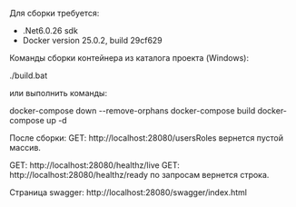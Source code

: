 Для сборки требуется:
- .Net6.0.26 sdk
- Docker version 25.0.2, build 29cf629

Команды сборки контейнера из каталога проекта (Windows):

./build.bat

или выполнить команды:

docker-compose down --remove-orphans
docker-compose build
docker-compose up -d

После сборки:
GET: http://localhost:28080/usersRoles 
вернется пустой массив.

GET: http://localhost:28080/healthz/live 
GET: http://localhost:28080/healthz/ready
по запросам вернется строка.

Страница swagger:
http://localhost:28080/swagger/index.html

